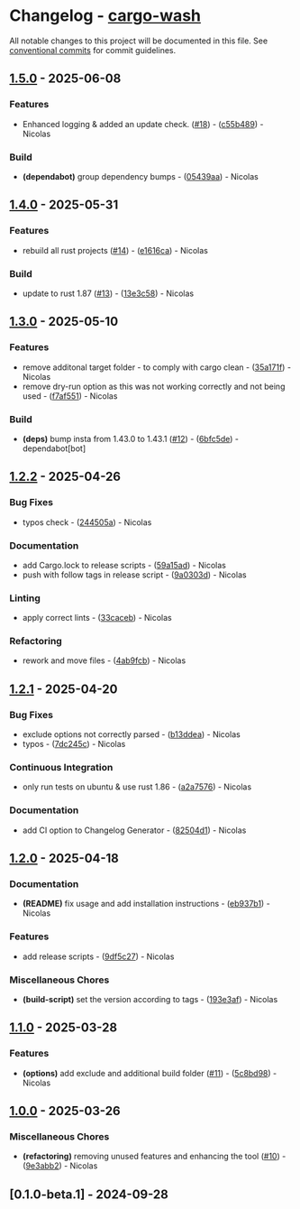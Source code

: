 # Changelog - [cargo-wash](https://github.com/bircni/cargo-wash)

All notable changes to this project will be documented in this file. See [conventional commits](https://www.conventionalcommits.org/) for commit guidelines.

## [1.5.0](https://github.com/bircni/cargo-wash/compare/1.4.0..1.5.0) - 2025-06-08

### Features

- Enhanced logging & added an update check. ([#18](https://github.com/bircni/cargo-wash/issues/18)) - ([c55b489](https://github.com/bircni/cargo-wash/commit/c55b489e786a7586e4b0de2dde128fa7fdaf3772)) - Nicolas

### Build

- **(dependabot)** group dependency bumps - ([05439aa](https://github.com/bircni/cargo-wash/commit/05439aaa710e2482fd3f55450ec8cc162d38b0eb)) - Nicolas

## [1.4.0](https://github.com/bircni/cargo-wash/compare/1.3.0..1.4.0) - 2025-05-31

### Features

- rebuild all rust projects ([#14](https://github.com/bircni/cargo-wash/issues/14)) - ([e1616ca](https://github.com/bircni/cargo-wash/commit/e1616ca774e09d19e339e61d3aa87575c1323407)) - Nicolas

### Build

- update to rust 1.87 ([#13](https://github.com/bircni/cargo-wash/issues/13)) - ([13e3c58](https://github.com/bircni/cargo-wash/commit/13e3c582ab87c9a7107204e4c214b0802a293de4)) - Nicolas

## [1.3.0](https://github.com/bircni/cargo-wash/compare/1.2.2..1.3.0) - 2025-05-10

### Features

- remove additonal target folder - to comply with cargo clean - ([35a171f](https://github.com/bircni/cargo-wash/commit/35a171f8324a0196f24b4026d29a4b9c38e17ba3)) - Nicolas
- remove dry-run option as this was not working correctly and not being used - ([f7af551](https://github.com/bircni/cargo-wash/commit/f7af551f063dc9934fa2a38dfa30f2eec8787044)) - Nicolas

### Build

- **(deps)** bump insta from 1.43.0 to 1.43.1 ([#12](https://github.com/bircni/cargo-wash/issues/12)) - ([6bfc5de](https://github.com/bircni/cargo-wash/commit/6bfc5deba56c18037542176f139b435d8f525bd7)) - dependabot[bot]

## [1.2.2](https://github.com/bircni/cargo-wash/compare/1.2.1..1.2.2) - 2025-04-26

### Bug Fixes

- typos check - ([244505a](https://github.com/bircni/cargo-wash/commit/244505a6048f75b1f54656faa6af6af96f5edca9)) - Nicolas

### Documentation

- add Cargo.lock to release scripts - ([59a15ad](https://github.com/bircni/cargo-wash/commit/59a15ad656991d60bcddf4b67e419cc544e6f564)) - Nicolas
- push with follow tags in release script - ([9a0303d](https://github.com/bircni/cargo-wash/commit/9a0303dc32d1d73620852f752b70e63abe7fc97c)) - Nicolas

### Linting

- apply correct lints - ([33caceb](https://github.com/bircni/cargo-wash/commit/33cacebd4cc9768106a24bc1385b7ca6d69d1efb)) - Nicolas

### Refactoring

- rework and move files - ([4ab9fcb](https://github.com/bircni/cargo-wash/commit/4ab9fcb378c850b88cda7497661706b3a5bd5424)) - Nicolas

## [1.2.1](https://github.com/bircni/cargo-wash/compare/1.2.0..1.2.1) - 2025-04-20

### Bug Fixes

- exclude options not correctly parsed - ([b13ddea](https://github.com/bircni/cargo-wash/commit/b13ddea365ab59b7f89ebeffc98db394daedb551)) - Nicolas
- typos - ([7dc245c](https://github.com/bircni/cargo-wash/commit/7dc245c031e2b006639a7d83b04249153dd3ca23)) - Nicolas

### Continuous Integration

- only run tests on ubuntu & use rust 1.86 - ([a2a7576](https://github.com/bircni/cargo-wash/commit/a2a7576de12ed61af590891e15aabd8cbceb284b)) - Nicolas

### Documentation

- add CI option to Changelog Generator - ([82504d1](https://github.com/bircni/cargo-wash/commit/82504d166f8a77098d73fdaf3d4949626835a0b0)) - Nicolas

## [1.2.0](https://github.com/bircni/cargo-wash/compare/1.1.0..1.2.0) - 2025-04-18

### Documentation

- **(README)** fix usage and add installation instructions - ([eb937b1](https://github.com/bircni/cargo-wash/commit/eb937b1e58f8ac46b5ca751c932de5059f37dc13)) - Nicolas

### Features

- add release scripts - ([9df5c27](https://github.com/bircni/cargo-wash/commit/9df5c27f66d698616efa4f2bfa52a1863eb6f2d3)) - Nicolas

### Miscellaneous Chores

- **(build-script)** set the version according to tags - ([193e3af](https://github.com/bircni/cargo-wash/commit/193e3afc2400631bf651650bd7e3d90a700ad841)) - Nicolas

## [1.1.0](https://github.com/bircni/cargo-wash/compare/1.0.0..1.1.0) - 2025-03-28

### Features

- **(options)** add exclude and additional build folder ([#11](https://github.com/bircni/cargo-wash/issues/11)) - ([5c8bd98](https://github.com/bircni/cargo-wash/commit/5c8bd9874854e23f4822bc3a1483af7abd037a75)) - Nicolas

## [1.0.0](https://github.com/bircni/cargo-wash/compare/0.2.5..1.0.0) - 2025-03-26

### Miscellaneous Chores

- **(refactoring)** removing unused features and enhancing the tool ([#10](https://github.com/bircni/cargo-wash/issues/10)) - ([9e3abb2](https://github.com/bircni/cargo-wash/commit/9e3abb2e3a96c9c7cbb4567441ff9fad7748787b)) - Nicolas

## [0.1.0-beta.1] - 2024-09-28
<!-- generated by git-cliff -->
